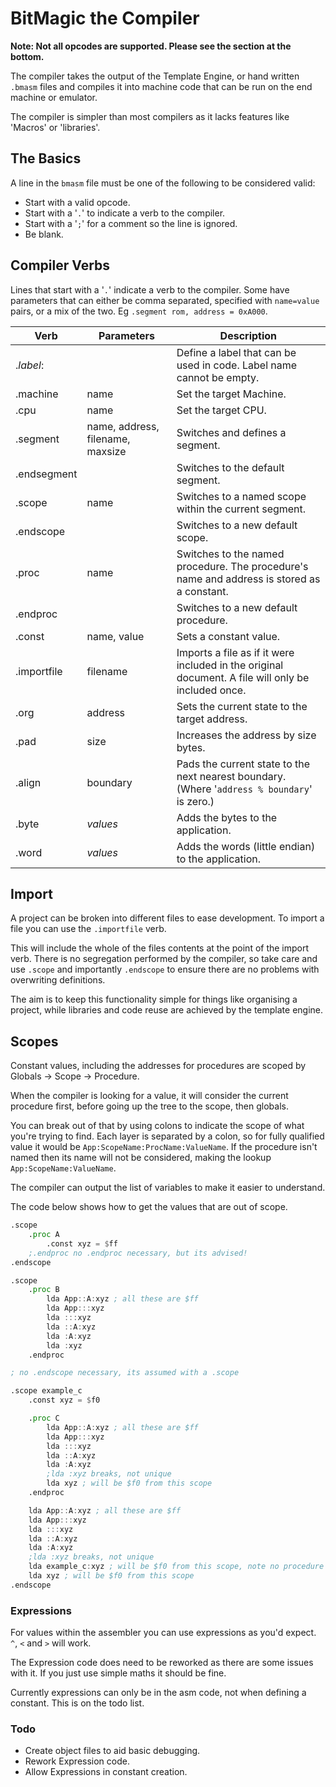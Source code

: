 # BitMagic the Compiler

**Note: Not all opcodes are supported. Please see the section at the bottom.**

The compiler takes the output of the Template Engine, or hand written `.bmasm` files and compiles it into machine code that can be run on the end machine or emulator.

The compiler is simpler than most compilers as it lacks features like 'Macros' or 'libraries'.

## The Basics

A line in the `bmasm` file must be one of the following to be considered valid:

- Start with a valid opcode.
- Start with a '`.`' to indicate a verb to the compiler.
- Start with a '`;`' for a comment so the line is ignored.
- Be blank.

## Compiler Verbs

Lines that start with a '`.`' indicate a verb to the compiler. Some have parameters that can either be comma separated, specified with `name=value` pairs, or a mix of the two. Eg `.segment rom, address = 0xA000`.

| Verb | Parameters |Description |
| --- | --- | --- |
| .*label*: | | Define a label that can be used in code. Label name cannot be empty. |
| .machine | name | Set the target Machine. |
| .cpu | name | Set the target CPU. |
| .segment | name, address, filename, maxsize | Switches and defines a segment. |
| .endsegment | | Switches to the default segment. |
| .scope | name | Switches to a named scope within the current segment. |
| .endscope | | Switches to a new default scope. |
| .proc | name | Switches to the named procedure. The procedure's name and address is stored as a constant. |
| .endproc | | Switches to a new default procedure. |
| .const | name, value | Sets a constant value. |
| .importfile | filename | Imports a file as if it were included in the original document. A file will only be included once. |
| .org | address | Sets the current state to the target address. |
| .pad | size | Increases the address by size bytes. |
| .align | boundary | Pads the current state to the next nearest boundary. (Where '`address % boundary`' is zero.) |
| .byte | *values* | Adds the bytes to the application. |
| .word | *values* | Adds the words (little endian) to the application. |

## Import

A project can be broken into different files to ease development. To import a file you can use the `.importfile` verb.

This will include the whole of the files contents at the point of the import verb. There is no segregation performed by the compiler, so take care and use `.scope` and importantly `.endscope` to ensure there are no problems with overwriting definitions.

The aim is to keep this functionality simple for things like organising a project, while libraries and code reuse are achieved by the template engine.

## Scopes

Constant values, including the addresses for procedures are scoped by Globals -> Scope -> Procedure.

When the compiler is looking for a value, it will consider the current procedure first, before going up the tree to the scope, then globals.

You can break out of that by using colons to indicate the scope of what you're trying to find. Each layer is separated by a colon, so for fully qualified value it would be `App:ScopeName:ProcName:ValueName`. If the procedure isn't named then its name will not be considered, making the lookup `App:ScopeName:ValueName`.

The compiler can output the list of variables to make it easier to understand.

The code below shows how to get the values that are out of scope.

```asm
.scope 
    .proc A
        .const xyz = $ff
    ;.endproc no .endproc necessary, but its advised!
.endscope

.scope
    .proc B
        lda App::A:xyz ; all these are $ff
        lda App:::xyz
        lda :::xyz
        lda ::A:xyz
        lda :A:xyz
        lda :xyz
    .endproc

; no .endscope necessary, its assumed with a .scope

.scope example_c
    .const xyz = $f0

    .proc C
        lda App::A:xyz ; all these are $ff
        lda App:::xyz
        lda :::xyz
        lda ::A:xyz
        lda :A:xyz
        ;lda :xyz breaks, not unique
        lda xyz ; will be $f0 from this scope
    .endproc

    lda App::A:xyz ; all these are $ff
    lda App:::xyz
    lda :::xyz
    lda ::A:xyz
    lda :A:xyz
    ;lda :xyz breaks, not unique
    lda example_c:xyz ; will be $f0 from this scope, note no procedure name
    lda xyz ; will be $f0 from this scope
.endscope
```

### Expressions

For values within the assembler you can use expressions as you'd expect. `^`, `<` and `>` will work.

The Expression code does need to be reworked as there are some issues with it. If you just use simple maths it should be fine.

Currently expressions can only be in the asm code, not when defining a constant. This is on the todo list.

### Todo

- Create object files to aid basic debugging.
- Rework Expression code.
- Allow Expressions in constant creation.

